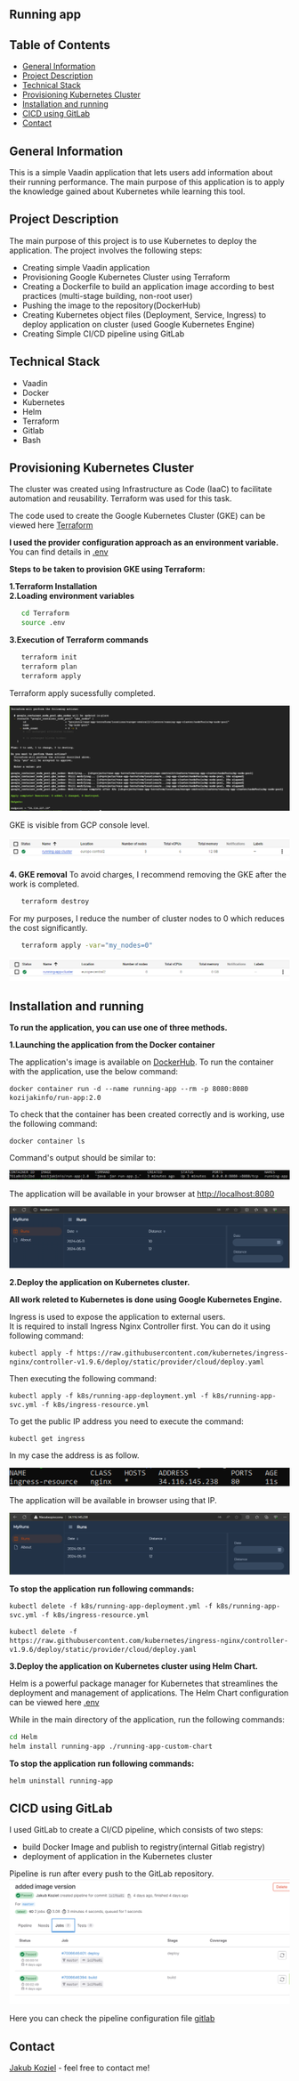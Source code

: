 ## Running app

## Table of Contents

* [General Information](#general-information)
* [Project Description](#project-description)
* [Technical Stack](#technical-stack)
* [Provisioning Kubernetes Cluster](#provisioning-kubernetes-cluster)
* [Installation and running](#installation-and-running)
* [CICD using GitLab](#cicd-using-gitlab)
* [Contact](#contact)

## General Information
This is a simple Vaadin application that lets users add information about their running performance. 
The main purpose of this application is to apply the knowledge gained about Kubernetes while learning this tool.

## Project Description
The main purpose of this project is to use Kubernetes to deploy the application. 
The project involves the following steps:

* Creating simple Vaadin application
* Provisioning Google Kubernetes Cluster using Terraform
* Creating a Dockerfile to build an application image according to best practices (multi-stage building, non-root user)
* Pushing the image to the repository(DockerHub)
* Creating Kubernetes object files (Deployment, Service, Ingress) to deploy application on cluster (used Google Kubernetes Engine)
* Creating Simple CI/CD pipeline using GitLab

## Technical Stack

* Vaadin
* Docker
* Kubernetes
* Helm
* Terraform
* Gitlab
* Bash

## Provisioning Kubernetes Cluster

The cluster was created using Infrastructure as Code (IaaC) to facilitate automation and reusability. Terraform was used for this task.

The code used to create the Google Kubernetes Cluster (GKE) can be viewed here [Terraform](https://github.com/jakubkoziel992/runs-app/tree/master/Terraform)

**I used the provider configuration approach as an environment variable.** 
You can find details in [.env](https://github.com/jakubkoziel992/runs-app/blob/master/Terraform/.env)

**Steps to be taken to provision GKE using Terraform:**

**1.Terraform Installation**\
**2.Loading environment variables**
```bash
   cd Terraform
   source .env
```
**3.Execution of Terraform commands**
```bash
   terraform init
   terraform plan
   terraform apply
```
Terraform apply sucessfully completed.

![Image](https://raw.githubusercontent.com/jakubkoziel992/runs-app/master/.github/terraform_apply.png)

GKE is visible from GCP console level.

![Image](https://raw.githubusercontent.com/jakubkoziel992/runs-app/master/.github/gke_console.png)

**4. GKE removal**
To avoid charges, I recommend removing the GKE after the work is completed.
```bash
   terraform destroy
```

For my purposes, I reduce the number of cluster nodes to 0 which reduces the cost significantly.
```bash
   terraform apply -var="my_nodes=0"
```

![Image](https://raw.githubusercontent.com/jakubkoziel992/runs-app/master/.github/gke_console2.png)


## Installation and running

**To run the application, you can use one of three methods.**

**1.Launching the application from the Docker container**

The application's image is available on [DockerHub](https://hub.docker.com/r/kozijakinfo/run-app/tags). To run the container with the application, use the below command:

```
docker container run -d --name running-app --rm -p 8080:8080 kozijakinfo/run-app:2.0
```

To check that the container has been created correctly and is working, use the following command:

```
docker container ls
```
Command's output should be similar to:

![Image](https://raw.githubusercontent.com/jakubkoziel992/runs-app/master/.github/container_ls.png)

The application will be available in your browser at [http://localhost:8080](http://localhost:8080)

![Image](https://raw.githubusercontent.com/jakubkoziel992/runs-app/master/.github/application.png)

**2.Deploy the application on Kubernetes cluster.**

**All work releted to Kubernetes is done using Google Kubernetes Engine.**

Ingress is used to expose the application to external users.\
It is required to install Ingress Nginx Controller first. You can do it using following command:


```
kubectl apply -f https://raw.githubusercontent.com/kubernetes/ingress-nginx/controller-v1.9.6/deploy/static/provider/cloud/deploy.yaml
```
Then executing the following command:

```
kubectl apply -f k8s/running-app-deployment.yml -f k8s/running-app-svc.yml -f k8s/ingress-resource.yml
```

To get the public IP address you need to execute the command:

```
kubectl get ingress
```
In my case the address is as follow.

![Image](https://raw.githubusercontent.com/jakubkoziel992/runs-app/master/.github/ingress.png)

The application will be available in browser using that IP.

![Image](https://raw.githubusercontent.com/jakubkoziel992/runs-app/master/.github/ingress_appliction.png)


**To stop the application run following commands:**

```
kubectl delete -f k8s/running-app-deployment.yml -f k8s/running-app-svc.yml -f k8s/ingress-resource.yml
```

```
kubectl delete -f https://raw.githubusercontent.com/kubernetes/ingress-nginx/controller-v1.9.6/deploy/static/provider/cloud/deploy.yaml
```

**3.Deploy the application on Kubernetes cluster using Helm Chart.**

Helm is a powerful package manager for Kubernetes that streamlines the deployment and management of applications.
The Helm Chart configuration can be viewed here  [.env](https://github.com/jakubkoziel992/runs-app/tree/master/Helm/running-app-custom-chart)

While in the main directory of the application, run the following commands:
```bash
cd Helm
helm install running-app ./running-app-custom-chart
```
**To stop the application run following commands:**

```bash
helm uninstall running-app
```


## CICD using GitLab

I used GitLab to create a CI/CD pipeline, which consists of two steps:
* build Docker Image and publish to registry(internal Gitlab registry)
* deployment of application in the Kubernetes cluster

Pipeline is run after every push to the GitLab repository.
![Image](https://raw.githubusercontent.com/jakubkoziel992/runs-app/master/.github/pipeline.png)




Here you can check the pipeline configuration file [gitlab](https://github.com/jakubkoziel992/runs-app/blob/master/.gitlab-ci.yml)

## Contact

[Jakub Koziel](https://www.linkedin.com/in/jakubkozieł/) - feel free to contact me!
